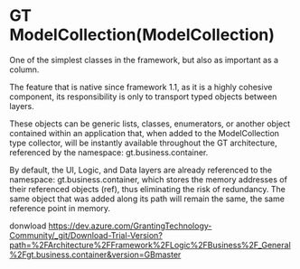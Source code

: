 # GT ModelCollection(ModelCollection)

One of the simplest classes in the framework, but also as important as a column.

The feature that is native since framework 1.1, as it is a highly cohesive component, its responsibility is only to transport typed objects between layers.

These objects can be generic lists, classes, enumerators, or another object contained within an application that, when added to the ModelCollection type collector, will be instantly available throughout the GT architecture, referenced by the namespace: gt.business.container.

By default, the UI, Logic, and Data layers are already referenced to the namespace: gt.business.container, which stores the memory addresses of their referenced objects (ref), thus eliminating the risk of redundancy. The same object that was added along its path will remain the same, the same reference point in memory.


donwload 
https://dev.azure.com/GrantingTechnology-Community/_git/Download-Trial-Version?path=%2FArchitecture%2FFramework%2FLogic%2FBusiness%2F_General%2Fgt.business.container&version=GBmaster
